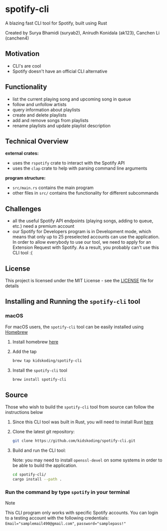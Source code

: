 # spotify-cli

A blazing fast CLI tool for Spotify, built using Rust

Created by Surya Bhamidi (suryab2), Anirudh Konidala (ak123), Canchen Li
(canchen4)

## Motivation

- CLI's are cool
- Spotify doesn't have an official CLI alternative

## Functionality

- list the current playing song and upcoming song in queue
- follow and unfollow artists
- query information about playlists
- create and delete playlists
- add and remove songs from playlists
- rename playlists and update playlist description

## Technical Overview

**external crates:**
- uses the `rspotify` crate to interact with the Spotify API
- uses the `clap` crate to help with parsing command line arguments

**program structure:**
- `src/main.rs` contains the main program
- other files in `src/` contains the functionality for different subcommands

## Challenges

- all the useful Spotify API endpoints (playing songs, adding to queue, etc.)
need a premium account
- our Spotify for Developers program is in Development mode, which means that
only up to 25 preselected accounts can use the application. In order to allow
everybody to use our tool, we need to apply for an Extension Request with
Spotify. As a result, you probably can't use this CLI tool :(

## License

This project is licensed under the MIT License - see the [LICENSE](LICENSE)
file for details

## Installing and Running the `spotify-cli` tool

### macOS

For macOS users, the `spotify-cli` tool can be easily installed using [Homebrew](https://brew.sh/)

1. Install homebrew [here](https://brew.sh/)
2. Add the tap

   ```sh
   brew tap kidskoding/spotify-cli
   ```

3. Install the `spotify-cli` tool

   ```sh
   brew install spotify-cli
   ```

## Source

Those who wish to build the `spotify-cli` tool from source can follow the instructions below

1. Since this CLI tool was built in Rust, you will need to install Rust [here](https://rustup.rs/)

2. Clone the latest git repository:

   ```sh
   git clone https://github.com/kidskoding/spotify-cli.git
   ```

3. Build and run the CLI tool:

   Note: you may need to install `openssl-devel` on some systems in order to be able to build the application.

   ```sh
   cd spotify-cli/
   cargo install --path .
   ```

### Run the command by type `spotify` in your terminal

> [!NOTE]
> This CLI program only works with specific Spotify accounts. You can login
> to a testing account with the following credentials:
> `Email="samplemail490@gmail.com"`, `password="samplepass!"`
